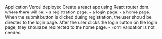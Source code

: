 Application Vercel deployed Create a react app using React router dom. where there will be: - a registration page. - a login page. - a home page. When the submit button is clicked during registration, the user should be directed to the login page. After the user clicks the login button on the login page, they should be redirected to the home page. - Form validation is not needed.
